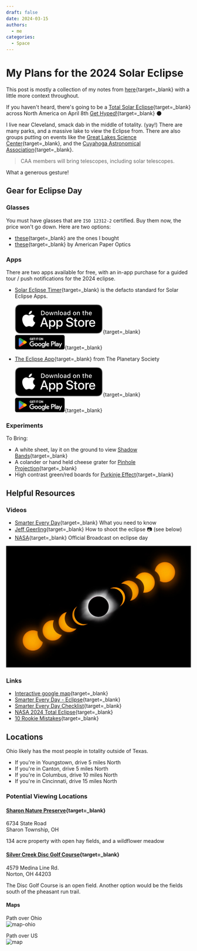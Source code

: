 ```yaml
---
draft: false
date: 2024-03-15
authors:
  - me
categories:
  - Space
---
```


# My Plans for the 2024 Solar Eclipse
This post is mostly a collection of my notes from [here](https://github.com/tlofreso/2024-total-solar-eclipse){target=_blank} with a little more context throughout.  

If you haven't heard, there's going to be a [Total Solar Eclipse](https://science.nasa.gov/eclipses/future-eclipses/eclipse-2024/){target=_blank} across North America on April 8th [Get Hyped!](https://youtu.be/AwlGxVcVNNw?feature=shared){target=_blank} 🌑

<!-- more -->

I live near Cleveland, smack dab in the middle of totality. (yay!) There are many parks, and a massive lake to view the Eclipse from. There are also groups putting on events like the [Great Lakes Science Center](https://greatscience.com/explore/events-programs/total-eclipse-fest-2024){target=_blank}, and the [Cuyahoga Astronomical Association](https://cuyastro.org/the-total-solar-eclipse-of-2024/){target=_blank}.

> CAA members will bring telescopes, including solar telescopes.

What a generous gesture!

## Gear for Eclipse Day

### Glasses
You must have glasses that are `ISO 12312-2` certified. Buy them now, the price won't go down. Here are two options:  

 - [these](https://www.amazon.com/gp/product/B01N9T9CZL/ref=ppx_yo_dt_b_asin_title_o00_s00?ie=UTF8&psc=1){target=_blank} are the ones I bought
 - [these](https://www.eclipseglasses.com/collections/eclipse-glasses-stock?sca_ref=2753051.yTIACw5DUs){target=_blank} by American Paper Optics

### Apps
There are two apps available for free, with an in-app purchase for a guided tour / push notifications for the 2024 eclipse.

 - [Solar Eclipse Timer](https://www.solareclipsetimer.com){target=_blank} is the defacto standard for Solar Eclipse Apps.  
   
    [![download-ios](../assets/posts/2024-eclipse/app-store-badge.svg)](https://apps.apple.com/us/app/solar-eclipse-timer/id1203105865?platform=iphone){target=_blank}
    [![download-android](../assets/posts/2024-eclipse/play-store-badge.png)](https://play.google.com/store/apps/details?id=com.foxwoodastronomy.solareclipsetimer){target=_blank}  

 - [The Eclipse App](https://theeclipse.company/app){target=_blank} from The Planetary Society
   
    [![download-ios](../assets/posts/2024-eclipse/app-store-badge.svg)](https://apps.apple.com/us/app/the-eclipse-app/id6476629038){target=_blank}
    [![download-android](../assets/posts/2024-eclipse/play-store-badge.png)](https://play.google.com/store/apps/details?id=com.theeclipsecompany.theeclipseapp){target=_blank}  

### Experiments

To Bring:  

 - A white sheet, lay it on the ground to view [Shadow Bands](https://en.wikipedia.org/wiki/Shadow_bands){target=_blank}   
 - A colander or hand held cheese grater for [Pinhole Projection](https://youtu.be/eNK2LI7VeX4?feature=shared&t=530){target=_blank}  
 - High contrast green/red boards for [Purkinje Effect](https://en.wikipedia.org/wiki/Purkinje_effect){target=_blank}  

## Helpful Resources

### Videos

 - [Smarter Every Day](https://youtu.be/eNK2LI7VeX4?feature=shared){target=_blank}   What you need to know
 - [Jeff Geerling](https://youtu.be/J-0i4wVHVdc?feature=shared){target=_blank}   How to shoot the eclipse 📷 (see below)
 - [NASA](https://www.youtube.com/live/2MJY_ptQW1o?feature=shared){target=_blank}   Official Broadcast on eclipse day

![eclipse](../assets/posts/2024-eclipse/geerling.jpg)

### Links

 - [Interactive google map](https://eclipse2024.org/eclipse_cities/statemap.html){target=_blank}  
 - [Smarter Every Day - Eclipse](https://www.smartereveryday.com/eclipse){target=_blank}  
 - [Smarter Every Day Checklist](../assets/posts/2024-eclipse/EclipseChecklist2.pdf){target=_blank}  
 - [NASA 2024 Total Eclipse](https://science.nasa.gov/eclipses/future-eclipses/eclipse-2024/where-when/){target=_blank}  
 - [10 Rookie Mistakes](https://www.space.com/eclipse-chaser-rookie-mistakes-how-to-avoid-them){target=_blank}

## Locations

Ohio likely has the most people in totality outside of Texas.

 - If you're in Youngstown, drive 5 miles North
 - If you're in Canton, drive 5 miles North
 - If you're in Columbus, drive 10 miles North
 - If you're in Cincinnati, drive 15 miles North

### Potential Viewing Locations

#### [Sharon Nature Preserve](https://www.medinacountyparks.com/index.php/parks/nature-preserves/sharon-nature-preserve){target=_blank}  
6734 State Road  
Sharon Township, OH

134 acre property with open hay fields, and a wildflower meadow

#### [Silver Creek Disc Golf Course](https://www.summitmetroparks.org/silver-creek-metro-park.aspx){target=_blank}  
4579 Medina Line Rd.  
Norton, OH 44203

The Disc Golf Course is an open field. Another option would be the fields south of the pheasant run trail.

#### Maps
Path over Ohio  
![map-ohio](../assets/posts/2024-eclipse/eclipse_map_zoomed.png)

Path over US  
![map](../assets/posts/2024-eclipse/eclipse_map_2024_nocity2_5400.png)